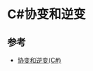 # C#协变和逆变
## 参考
- [协变和逆变(C#)](https://docs.microsoft.com/zh-cn/dotnet/csharp/programming-guide/concepts/covariance-contravariance/)